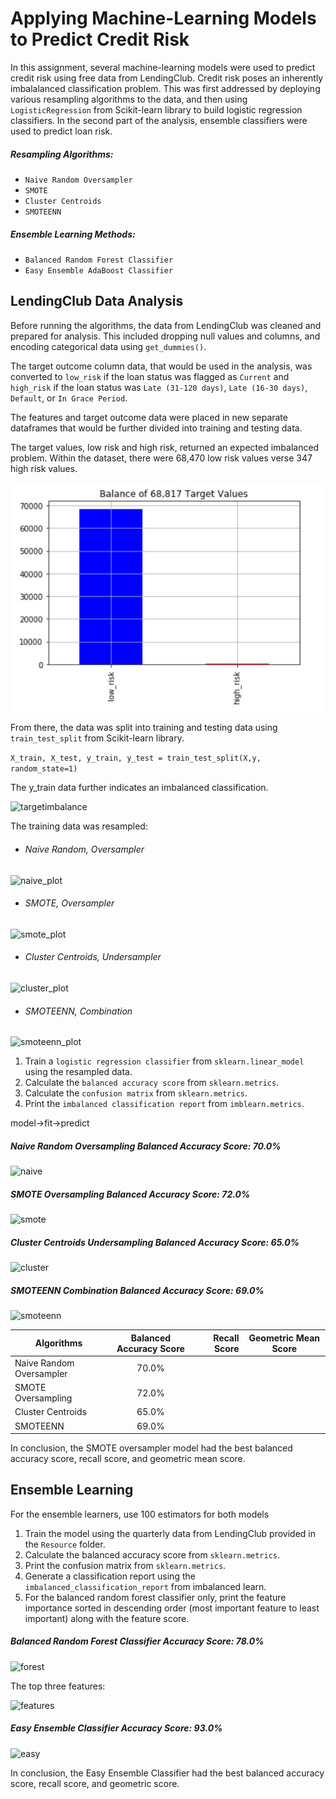 # Applying Machine-Learning Models to Predict Credit Risk 

In this assignment, several machine-learning models were used to predict credit risk using free data from LendingClub. Credit risk poses an inherently imbalalanced classification problem. This was first addressed by deploying various resampling algorithms to the data, and then using `LogisticRegression` from Scikit-learn library to build logistic regression classifiers. In the second part of the analysis, ensemble classifiers were used to predict loan risk. 

##### Resampling Algorithms: 
- `Naive Random Oversampler`
- `SMOTE`
- `Cluster Centroids`
- `SMOTEENN` 

##### Ensemble Learning Methods: 
- `Balanced Random Forest Classifier`
- `Easy Ensemble AdaBoost Classifier`


LendingClub Data Analysis 
------
 
Before running the algorithms, the data from LendingClub was cleaned and prepared for analysis.  This included dropping null values and columns, and encoding categorical data using `get_dummies()`.  

The target outcome column data, that would be used in the analysis, was converted  to `low_risk` if the loan status was flagged as `Current`  and `high_risk` if the loan status was `Late (31-120 days)`, `Late (16-30 days)`, `Default`, or `In Grace Period`. 
  
The features and target outcome data were placed in new separate dataframes that would be further divided into training and testing data.  

The target values, low risk and high risk, returned an expected imbalanced problem. Within the dataset, there were 68,470 low risk values verse 347 high risk values. 

![imbalance](images/imbalance.png) 

From there, the data was split into training and testing data using `train_test_split` from Scikit-learn library. 

```X_train, X_test, y_train, y_test = train_test_split(X,y, random_state=1)```

The y_train data further indicates an imbalanced classification. 

![targetimbalance](images/targetimbalance.png)

The training data was resampled: 

- ###### Naive Random, Oversampler

![naive_plot](images/naive_plot.png)


- ###### SMOTE, Oversampler

![smote_plot](images/smote_plot.png)


- ###### Cluster Centroids, Undersampler

![cluster_plot](images/cluster_plot.png)


- ###### SMOTEENN, Combination

![smoteenn_plot](images/smoteenn_plot.png)



1. Train a `logistic regression classifier` from `sklearn.linear_model` using the resampled data.
2. Calculate the `balanced accuracy score` from `sklearn.metrics`.
3. Calculate the `confusion matrix` from `sklearn.metrics`.
4. Print the `imbalanced classification report` from `imblearn.metrics`.

model->fit->predict

##### Naive Random Oversampling Balanced Accuracy Score: 70.0%

![naive](images/naive.png)

##### SMOTE Oversampling Balanced Accuracy Score: 72.0%

![smote](images/smote.png)


##### Cluster Centroids Undersampling Balanced Accuracy Score: 65.0%

![cluster](images/cluster.png)


##### SMOTEENN Combination Balanced Accuracy Score: 69.0%

![smoteenn](images/smoteenn.png)


|  Algorithms               | Balanced Accuracy Score | Recall Score| Geometric Mean Score |
| -------------             |:-------------:          | -----:      |    ---               |
| Naive Random Oversampler  | 70.0%                   |             |                      |
| SMOTE Oversampling        | 72.0%                   |        |                      |
| Cluster Centroids         | 65.0%                   |          |                      |
| SMOTEENN                  | 69.0%                   |           |                      |



In conclusion, the SMOTE oversampler model had the best balanced accuracy score, recall score, and geometric mean score.


## Ensemble Learning

For the ensemble learners, use 100 estimators for both models

1. Train the model using the quarterly data from LendingClub provided in the `Resource` folder.
2. Calculate the balanced accuracy score from `sklearn.metrics`.
3. Print the confusion matrix from `sklearn.metrics`.
4. Generate a classification report using the `imbalanced_classification_report` from imbalanced learn.
5. For the balanced random forest classifier only, print the feature importance sorted in descending order (most important feature to least important) along with the feature score.

##### Balanced Random Forest Classifier Accuracy Score: 78.0%

![forest](images/forester.png)

The top three features: 

![features](images/features.png)

##### Easy Ensemble Classifier Accuracy Score: 93.0%

![easy](images/easy.png)

In conclusion, the Easy Ensemble Classifier had the best balanced accuracy score, recall score, and geometric score. 



